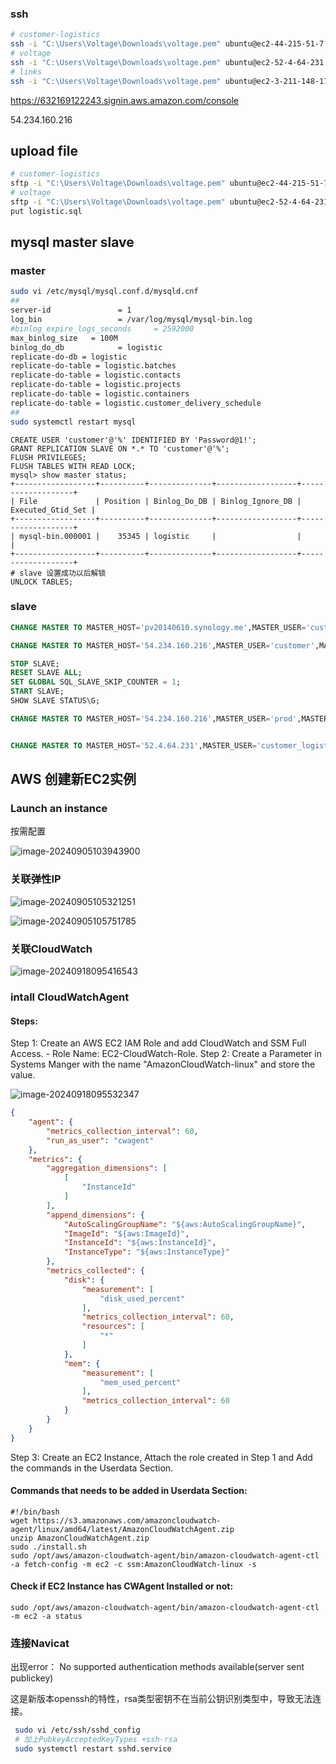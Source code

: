 ### ssh

```sh
# customer-logistics
ssh -i "C:\Users\Voltage\Downloads\voltage.pem" ubuntu@ec2-44-215-51-7.compute-1.amazonaws.com
# voltage
ssh -i "C:\Users\Voltage\Downloads\voltage.pem" ubuntu@ec2-52-4-64-231.compute-1.amazonaws.com
# links
ssh -i "C:\Users\Voltage\Downloads\voltage.pem" ubuntu@ec2-3-211-148-171.compute-1.amazonaws.com
```

https://632169122243.signin.aws.amazon.com/console

54.234.160.216

## upload file

```sh
# customer-logistics
sftp -i "C:\Users\Voltage\Downloads\voltage.pem" ubuntu@ec2-44-215-51-7.compute-1.amazonaws.com
# voltage
sftp -i "C:\Users\Voltage\Downloads\voltage.pem" ubuntu@ec2-52-4-64-231.compute-1.amazonaws.com
put logistic.sql
```

## mysql master slave

### master

```sh
sudo vi /etc/mysql/mysql.conf.d/mysqld.cnf
##
server-id               = 1
log_bin                 = /var/log/mysql/mysql-bin.log
#binlog_expire_logs_seconds     = 2592000
max_binlog_size   = 100M
binlog_do_db            = logistic
replicate-do-db = logistic
replicate-do-table = logistic.batches
replicate-do-table = logistic.contacts
replicate-do-table = logistic.projects
replicate-do-table = logistic.containers
replicate-do-table = logistic.customer_delivery_schedule
##
sudo systemctl restart mysql
```



```mysql
CREATE USER 'customer'@'%' IDENTIFIED BY 'Password@1!';
GRANT REPLICATION SLAVE ON *.* TO 'customer'@'%';
FLUSH PRIVILEGES;
FLUSH TABLES WITH READ LOCK;
mysql> show master status;
+------------------+----------+--------------+------------------+-------------------+
| File             | Position | Binlog_Do_DB | Binlog_Ignore_DB | Executed_Gtid_Set |
+------------------+----------+--------------+------------------+-------------------+
| mysql-bin.000001 |    35345 | logistic     |                  |                   |
+------------------+----------+--------------+------------------+-------------------+
# slave 设置成功以后解锁
UNLOCK TABLES;
```

### slave

```sql
CHANGE MASTER TO MASTER_HOST='pv20140610.synology.me',MASTER_USER='customer',MASTER_PASSWORD='Password@1!',MASTER_PORT=43306,MASTER_LOG_FILE='mysql-bin.000001',MASTER_LOG_POS=309808;

CHANGE MASTER TO MASTER_HOST='54.234.160.216',MASTER_USER='customer',MASTER_PASSWORD='VQbuGdPcj54A8Dv!',MASTER_PORT=3306,MASTER_LOG_FILE='mysql-bin.000028',MASTER_LOG_POS=7120;

STOP SLAVE;
RESET SLAVE ALL;
SET GLOBAL SQL_SLAVE_SKIP_COUNTER = 1;
START SLAVE;
SHOW SLAVE STATUS\G;

CHANGE MASTER TO MASTER_HOST='54.234.160.216',MASTER_USER='prod',MASTER_PASSWORD='KfCyGgPcj54A8DvG',MASTER_PORT=3306,MASTER_LOG_FILE='mysql-bin.000041',MASTER_LOG_POS=12337,GET_MASTER_PUBLIC_KEY=1;


CHANGE MASTER TO MASTER_HOST='52.4.64.231',MASTER_USER='customer_logistic',MASTER_PASSWORD='Password@1!',MASTER_PORT=3306,MASTER_LOG_FILE='mysql-bin.000003',MASTER_LOG_POS=853;
```

## AWS 创建新EC2实例

### Launch an instance

按需配置

![image-20240905103943900](img/image-20240905103943900.png)

### 关联弹性IP

![image-20240905105321251](img/image-20240905105321251.png)

![image-20240905105751785](img/image-20240905105751785.png)

### 关联CloudWatch

![image-20240918095416543](img/image-20240918095416543.png)

### intall CloudWatchAgent

#### Steps:

Step 1: Create an AWS EC2 IAM Role and add CloudWatch and SSM Full Access. - Role Name: EC2-CloudWatch-Role.
Step 2: Create a Parameter in Systems Manger with the name "AmazonCloudWatch-linux" and store the value.

![image-20240918095532347](img/image-20240918095532347.png)

```json
{
	"agent": {
		"metrics_collection_interval": 60,
		"run_as_user": "cwagent"
	},
	"metrics": {
		"aggregation_dimensions": [
			[
				"InstanceId"
			]
		],
		"append_dimensions": {
			"AutoScalingGroupName": "${aws:AutoScalingGroupName}",
			"ImageId": "${aws:ImageId}",
			"InstanceId": "${aws:InstanceId}",
			"InstanceType": "${aws:InstanceType}"
		},
		"metrics_collected": {
			"disk": {
				"measurement": [
					"disk_used_percent"
				],
				"metrics_collection_interval": 60,
				"resources": [
					"*"
				]
			},
			"mem": {
				"measurement": [
					"mem_used_percent"
				],
				"metrics_collection_interval": 60
			}
		}
	}
}
```

Step 3: Create an EC2 Instance, Attach the role created in Step 1 and Add the commands in the Userdata Section.

#### Commands that needs to be added in Userdata Section:

```
#!/bin/bash
wget https://s3.amazonaws.com/amazoncloudwatch-agent/linux/amd64/latest/AmazonCloudWatchAgent.zip
unzip AmazonCloudWatchAgent.zip
sudo ./install.sh
sudo /opt/aws/amazon-cloudwatch-agent/bin/amazon-cloudwatch-agent-ctl -a fetch-config -m ec2 -c ssm:AmazonCloudWatch-linux -s
```

#### Check if EC2 Instance has CWAgent Installed or not:

```
sudo /opt/aws/amazon-cloudwatch-agent/bin/amazon-cloudwatch-agent-ctl -m ec2 -a status
```

### 连接Navicat

出现error： No supported authentication methods available(server sent publickey)

这是新版本openssh的特性，rsa类型密钥不在当前公钥识别类型中，导致无法连接。

```sh
 sudo vi /etc/ssh/sshd_config 
 # 加上PubkeyAcceptedKeyTypes +ssh-rsa
 sudo systemctl restart sshd.service
```
